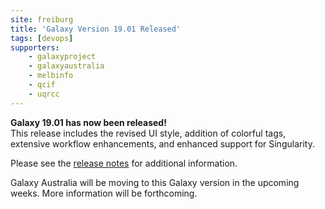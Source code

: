 ```yaml
---
site: freiburg
title: 'Galaxy Version 19.01 Released'
tags: [devops]
supporters:
    - galaxyproject
    - galaxyaustralia
    - melbinfo
    - qcif
    - uqrcc
---
```

**Galaxy 19.01 has now been released!**
<br/>
This release includes the revised UI style, addition of colorful tags, extensive workflow enhancements, and enhanced support for Singularity.

Please see the [release notes](https://docs.galaxyproject.org/en/release_19.01/releases/19.01_announce.html) for additional information.

Galaxy Australia will be moving to this Galaxy version in the upcoming weeks. More information will be forthcoming.
